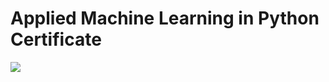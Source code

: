 # Applied Machine Learning in Python Certificate
<img src='https://s3.amazonaws.com/coursera_assets/meta_images/generated/CERTIFICATE_LANDING_PAGE/CERTIFICATE_LANDING_PAGE~ZWWVQR6CNBVV/CERTIFICATE_LANDING_PAGE~ZWWVQR6CNBVV.jpeg'>